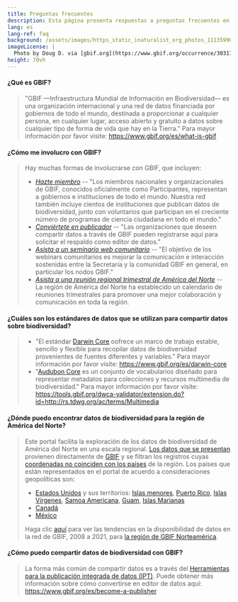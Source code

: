 ```yaml
---
title: Preguntas frecuentes
description: Esta página presenta respuestas a preguntas frecuentes en relación con los estándares de datos sobre biodiversidad, intercambio de datos y cómo acceder a los datos de GBIF América del norte.
lang: es
lang-ref: faq
background: /assets/images/https_static_inaturalist_org_photos_111359906_original_1611858020.jpg
imageLicense: |
  Photo by Doug D. via [gbif.org](https://www.gbif.org/occurrence/3031762993)
height: 70vh
---
```


#### ¿Qué es GBIF?
  
> "GBIF —Infraestructura Mundial de Información en Biodiversidad— es una organización internacional y una red de datos financiada por gobiernos de todo el mundo, destinada a proporcionar a cualquier persona, en cualquier lugar, acceso abierto y gratuito a datos sobre cualquier tipo de forma de vida que hay en la Tierra." Para mayor información por favor visite: <https://www.gbif.org/es/what-is-gbif>

#### ¿Cómo me involucro con GBIF?

> Hay muchas formas de involucrarse con GBIF, que incluyen:
> * *[Hazte miembro](https://www.gbif.org/es/become-member)* -- "Los miembros nacionales y organizacionales de GBIF, conocidos oficialmente como Participantes, representan a gobiernos e instituciones de todo el mundo. Nuestra red también incluye cientos de instituciones que publican datos de biodiversidad, junto con voluntarios que participan en el creciente número de programas de ciencia ciudadana en todo el mundo."
> * *[Conviértete en publicador](https://www.gbif.org/es/become-a-publisher)* -- "Las organizaciones que deseen compartir datos a través de GBIF pueden registrarse aquí para solicitar el respaldo como editor de datos."
> * *[Asista a un seminario web comunitario](https://www.gbif.org/es/webinars)* -- "El objetivo de los webinars comunitarios es mejorar la comunicación e interacción sostenidas entre la Secretaría y la comunidad GBIF en general, en particular los nodos GBIF."
> * *[Asista a una reunión regional trimestral de América del Norte](/es/news)* -- La región de América del Norte ha establecido un calendario de reuniones trimestrales para promover una mejor colaboración y comunicación en toda la región.

#### ¿Cuáles son los estándares de datos que se utilizan para compartir datos sobre biodiversidad?
  
> * "El estándar [Darwin Core](http://rs.tdwg.org/dwc) oofrece un marco de trabajo estable, sencillo y flexible para recopilar datos de biodiversidad provenientes de fuentes diferentes y variables." Para mayor información por favor visite: <https://www.gbif.org/es/darwin-core> 
> * "[Audubon Core](http://rs.tdwg.org/ac/) es un conjunto de vocabularios diseñado para representar metadatos para colecciones y recursos multimedia de biodiversidad." Para mayor información por favor visite: <https://tools.gbif.org/dwca-validator/extension.do?id=http://rs.tdwg.org/ac/terms/Multimedia>

#### ¿Dónde puedo encontrar datos de biodiversidad para la región de América del Norte?
  
> Este portal facilita la exploración de los datos de biodiversidad de América del Norte en una escala regional. [Los datos que se presentan](/es/datos) provienen directamente de [GBIF](https://www.gbif.org) y se filtran los registros cuyas [coordenadas no coinciden con los países](https://data-blog.gbif.org/post/issues-and-flags/) de la región. Los países que están representados en el portal de acuerdo a consideraciones geopolíticas son:
> * [Estados Unidos](https://www.gbif.org/country/US/summary) y sus territorios: [Islas menores](https://www.gbif.org/country/UM/summary), [Puerto Rico](https://www.gbif.org/country/PR/summary), [Islas Vírgenes](https://www.gbif.org/country/VI/summary), [Samoa Americana](https://www.gbif.org/country/AS/summary), [Guam](https://www.gbif.org/country/GU/summary), [Islas Marianas](https://www.gbif.org/country/MP/summary)
> * [Canadá](https://www.gbif.org/country/CA/summary)
> * [México](https://www.gbif.org/country/MX/summary)
> 
> Haga clic [aquí](https://www.gbif.org/es/analytics/region/NORTH_AMERICA) para ver las tendencias en la disponibilidad de datos en la red de GBIF, 2008 a 2021, para [la región de GBIF Norteamérica](https://www.gbif.org/es/the-gbif-network/north-america).

#### ¿Cómo puedo compartir datos de biodiversidad con GBIF?

> La forma más común de compartir datos es a través del [Herramientas para la publicación integrada de datos (IPT)](https://www.gbif.org/es/ipt). Puede obtener más información sobre cómo convertirse en editor de datos aquí: <https://www.gbif.org/es/become-a-publisher>
